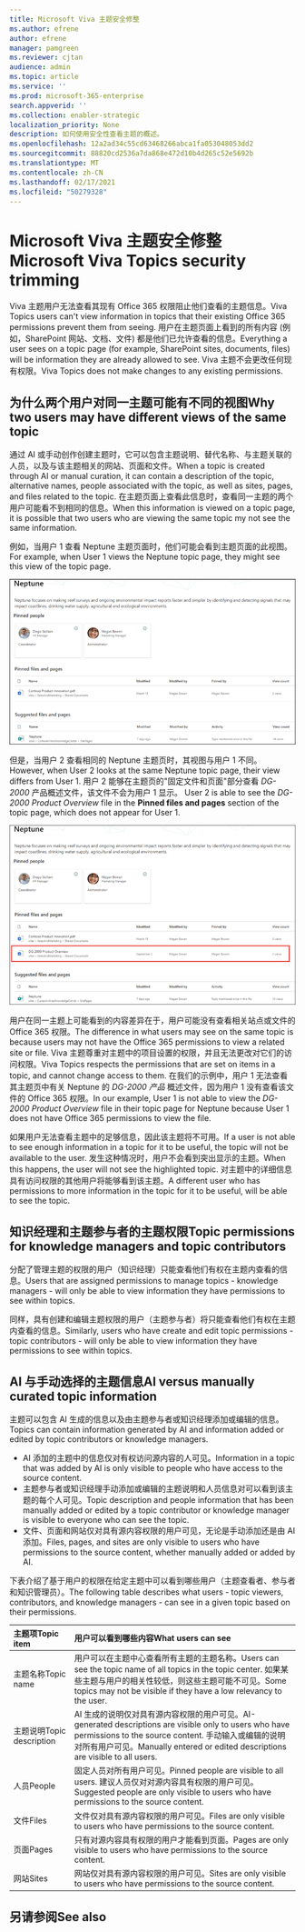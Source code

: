 ```yaml
---
title: Microsoft Viva 主题安全修整
ms.author: efrene
author: efrene
manager: pamgreen
ms.reviewer: cjtan
audience: admin
ms.topic: article
ms.service: ''
ms.prod: microsoft-365-enterprise
search.appverid: ''
ms.collection: enabler-strategic
localization_priority: None
description: 如何使用安全性查看主题的概述。
ms.openlocfilehash: 12a2ad34c55cd63468266abca1fa053048053dd2
ms.sourcegitcommit: 88820cd2536a7da868e472d10b4d265c52e5692b
ms.translationtype: MT
ms.contentlocale: zh-CN
ms.lasthandoff: 02/17/2021
ms.locfileid: "50279328"
---
```

# <a name="microsoft-viva-topics-security-trimming"></a><span data-ttu-id="4e11e-103">Microsoft Viva 主题安全修整</span><span class="sxs-lookup"><span data-stu-id="4e11e-103">Microsoft Viva Topics security trimming</span></span> 

<span data-ttu-id="4e11e-104">Viva 主题用户无法查看其现有 Office 365 权限阻止他们查看的主题信息。</span><span class="sxs-lookup"><span data-stu-id="4e11e-104">Viva Topics users can't view information in topics that their existing Office 365 permissions prevent them from seeing.</span></span> <span data-ttu-id="4e11e-105">用户在主题页面上看到的所有内容 (例如，SharePoint 网站、文档、文件) 都是他们已允许查看的信息。</span><span class="sxs-lookup"><span data-stu-id="4e11e-105">Everything a user sees on a topic page (for example, SharePoint sites, documents, files) will be information they are already allowed to see.</span></span> <span data-ttu-id="4e11e-106">Viva 主题不会更改任何现有权限。</span><span class="sxs-lookup"><span data-stu-id="4e11e-106">Viva Topics does not make changes to any existing permissions.</span></span>

## <a name="why-two-users-may-have-different-views-of-the-same-topic"></a><span data-ttu-id="4e11e-107">为什么两个用户对同一主题可能有不同的视图</span><span class="sxs-lookup"><span data-stu-id="4e11e-107">Why two users may have different views of the same topic</span></span>

<span data-ttu-id="4e11e-108">通过 AI 或手动创作创建主题时，它可以包含主题说明、替代名称、与主题关联的人员，以及与该主题相关的网站、页面和文件。</span><span class="sxs-lookup"><span data-stu-id="4e11e-108">When a topic is created through AI or manual curation, it can contain a description of the topic, alternative names, people associated with the topic, as well as sites, pages, and files related to the topic.</span></span> <span data-ttu-id="4e11e-109">在主题页面上查看此信息时，查看同一主题的两个用户可能看不到相同的信息。</span><span class="sxs-lookup"><span data-stu-id="4e11e-109">When this information is viewed on a topic page, it is possible that two users who are viewing the same topic my not see the same information.</span></span>
  
<span data-ttu-id="4e11e-110">例如，当用户 1 查看 Neptune 主题页面时，他们可能会看到主题页面的此视图。</span><span class="sxs-lookup"><span data-stu-id="4e11e-110">For example, when User 1 views the Neptune topic page, they might see this view of the topic page.</span></span>

![用户 1 的 Neptune 主题](../media/knowledge-management/user2-topic-view.png) </br> 

<span data-ttu-id="4e11e-112">但是，当用户 2 查看相同的 Neptune 主题页时，其视图与用户 1 不同。</span><span class="sxs-lookup"><span data-stu-id="4e11e-112">However, when User 2 looks at the same Neptune topic page, their view differs from User 1.</span></span>  <span data-ttu-id="4e11e-113">用户 2 能够在主题页的"固定文件和页面"部分查看 *DG-2000* 产品概述文件，该文件不会为用户 1 显示。 </span><span class="sxs-lookup"><span data-stu-id="4e11e-113">User 2 is able to see the *DG-2000 Product Overview* file in the **Pinned files and pages** section of the topic page, which does not appear for User 1.</span></span> 

![用户 2 的 Neptune 主题](../media/knowledge-management/user1-topic-view.png) </br> 

<span data-ttu-id="4e11e-115">用户在同一主题上可能看到的内容差异在于，用户可能没有查看相关站点或文件的 Office 365 权限。</span><span class="sxs-lookup"><span data-stu-id="4e11e-115">The difference in what users may see on the same topic is because users may not have the Office 365 permissions to view a related site or file.</span></span>  <span data-ttu-id="4e11e-116">Viva 主题尊重对主题中的项目设置的权限，并且无法更改对它们的访问权限。</span><span class="sxs-lookup"><span data-stu-id="4e11e-116">Viva Topics respects the permissions that are set on items in a topic, and cannot change access to them.</span></span> <span data-ttu-id="4e11e-117">在我们的示例中，用户 1 无法查看其主题页中有关 Neptune 的 *DG-2000 产品* 概述文件，因为用户 1 没有查看该文件的 Office 365 权限。</span><span class="sxs-lookup"><span data-stu-id="4e11e-117">In our example, User 1 is not able to view the *DG-2000 Product Overview* file in their topic page for Neptune because User 1 does not have Office 365 permissions to view the file.</span></span>

<span data-ttu-id="4e11e-118">如果用户无法查看主题中的足够信息，因此该主题将不可用。</span><span class="sxs-lookup"><span data-stu-id="4e11e-118">If a user is not able to see enough information in a topic for it to be useful, the topic will not be available to the user.</span></span> <span data-ttu-id="4e11e-119">发生这种情况时，用户不会看到突出显示的主题。</span><span class="sxs-lookup"><span data-stu-id="4e11e-119">When this happens, the user will not see the highlighted topic.</span></span> <span data-ttu-id="4e11e-120">对主题中的详细信息具有访问权限的其他用户将能够看到该主题。</span><span class="sxs-lookup"><span data-stu-id="4e11e-120">A different user who has permissions to more information in the topic for it to be useful, will be able to see the topic.</span></span>


## <a name="topic-permissions-for-knowledge-managers-and-topic-contributors"></a><span data-ttu-id="4e11e-121">知识经理和主题参与者的主题权限</span><span class="sxs-lookup"><span data-stu-id="4e11e-121">Topic permissions for knowledge managers and topic contributors</span></span>

<span data-ttu-id="4e11e-122">分配了管理主题的权限的用户（知识经理）只能查看他们有权在主题内查看的信息。</span><span class="sxs-lookup"><span data-stu-id="4e11e-122">Users that are assigned permissions to manage topics - knowledge managers - will only be able to view information they have permissions to see within topics.</span></span>

<span data-ttu-id="4e11e-123">同样，具有创建和编辑主题权限的用户（主题参与者）将只能查看他们有权在主题内查看的信息。</span><span class="sxs-lookup"><span data-stu-id="4e11e-123">Similarly, users who have create and edit topic permissions - topic contributors - will only be able to view information they have permissions to see within topics.</span></span> 


## <a name="ai-versus-manually-curated-topic-information"></a><span data-ttu-id="4e11e-124">AI 与手动选择的主题信息</span><span class="sxs-lookup"><span data-stu-id="4e11e-124">AI versus manually curated topic information</span></span>

<span data-ttu-id="4e11e-125">主题可以包含 AI 生成的信息以及由主题参与者或知识经理添加或编辑的信息。</span><span class="sxs-lookup"><span data-stu-id="4e11e-125">Topics can contain information generated by AI and information added or edited by topic contributors or knowledge managers.</span></span>

 - <span data-ttu-id="4e11e-126">AI 添加的主题中的信息仅对有权访问源内容的人可见。</span><span class="sxs-lookup"><span data-stu-id="4e11e-126">Information in a topic that was added by AI is only visible to people who have access to the source content.</span></span>
 - <span data-ttu-id="4e11e-127">主题参与者或知识经理手动添加或编辑的主题说明和人员信息对可以看到该主题的每个人可见。</span><span class="sxs-lookup"><span data-stu-id="4e11e-127">Topic description and people information that has been manually added or edited by a topic contributor or knowledge manager is visible to everyone who can see the topic.</span></span>
 - <span data-ttu-id="4e11e-128">文件、页面和网站仅对具有源内容权限的用户可见，无论是手动添加还是由 AI 添加。</span><span class="sxs-lookup"><span data-stu-id="4e11e-128">Files, pages, and sites are only visible to users who have permissions to the source content, whether manually added or added by AI.</span></span>

<span data-ttu-id="4e11e-129">下表介绍了基于用户的权限在给定主题中可以看到哪些用户（主题查看者、参与者和知识管理员）。</span><span class="sxs-lookup"><span data-stu-id="4e11e-129">The following table describes what users - topic viewers, contributors, and knowledge managers - can see in a given topic based on their permissions.</span></span>

|<span data-ttu-id="4e11e-130">主题项</span><span class="sxs-lookup"><span data-stu-id="4e11e-130">Topic item</span></span>|<span data-ttu-id="4e11e-131">用户可以看到哪些内容</span><span class="sxs-lookup"><span data-stu-id="4e11e-131">What users can see</span></span>|
|:---------|:------------------|
|<span data-ttu-id="4e11e-132">主题名称</span><span class="sxs-lookup"><span data-stu-id="4e11e-132">Topic name</span></span>|<span data-ttu-id="4e11e-133">用户可以在主题中心查看所有主题的主题名称。</span><span class="sxs-lookup"><span data-stu-id="4e11e-133">Users can see the topic name of all topics in the topic center.</span></span> <span data-ttu-id="4e11e-134">如果某些主题与用户的相关性较低，则这些主题可能不可见。</span><span class="sxs-lookup"><span data-stu-id="4e11e-134">Some topics may not be visible if they have a low relevancy to the user.</span></span>|
|<span data-ttu-id="4e11e-135">主题说明</span><span class="sxs-lookup"><span data-stu-id="4e11e-135">Topic description</span></span>|<span data-ttu-id="4e11e-136">AI 生成的说明仅对具有源内容权限的用户可见。</span><span class="sxs-lookup"><span data-stu-id="4e11e-136">AI-generated descriptions are visible only to users who have permissions to the source content.</span></span> <span data-ttu-id="4e11e-137">手动输入或编辑的说明对所有用户可见。</span><span class="sxs-lookup"><span data-stu-id="4e11e-137">Manually entered or edited descriptions are visible to all users.</span></span>|
|<span data-ttu-id="4e11e-138">人员</span><span class="sxs-lookup"><span data-stu-id="4e11e-138">People</span></span>|<span data-ttu-id="4e11e-139">固定人员对所有用户可见。</span><span class="sxs-lookup"><span data-stu-id="4e11e-139">Pinned people are visible to all users.</span></span> <span data-ttu-id="4e11e-140">建议人员仅对对源内容具有权限的用户可见。</span><span class="sxs-lookup"><span data-stu-id="4e11e-140">Suggested people are only visible to users who have permissions to the source content.</span></span>|
|<span data-ttu-id="4e11e-141">文件</span><span class="sxs-lookup"><span data-stu-id="4e11e-141">Files</span></span>|<span data-ttu-id="4e11e-142">文件仅对具有源内容权限的用户可见。</span><span class="sxs-lookup"><span data-stu-id="4e11e-142">Files are only visible to users who have permissions to the source content.</span></span>|
|<span data-ttu-id="4e11e-143">页面</span><span class="sxs-lookup"><span data-stu-id="4e11e-143">Pages</span></span>|<span data-ttu-id="4e11e-144">只有对源内容具有权限的用户才能看到页面。</span><span class="sxs-lookup"><span data-stu-id="4e11e-144">Pages are only visible to users who have permissions to the source content.</span></span>|
|<span data-ttu-id="4e11e-145">网站</span><span class="sxs-lookup"><span data-stu-id="4e11e-145">Sites</span></span>|<span data-ttu-id="4e11e-146">网站仅对具有源内容权限的用户可见。</span><span class="sxs-lookup"><span data-stu-id="4e11e-146">Sites are only visible to users who have permissions to the source content.</span></span>|




## <a name="see-also"></a><span data-ttu-id="4e11e-147">另请参阅</span><span class="sxs-lookup"><span data-stu-id="4e11e-147">See also</span></span>

